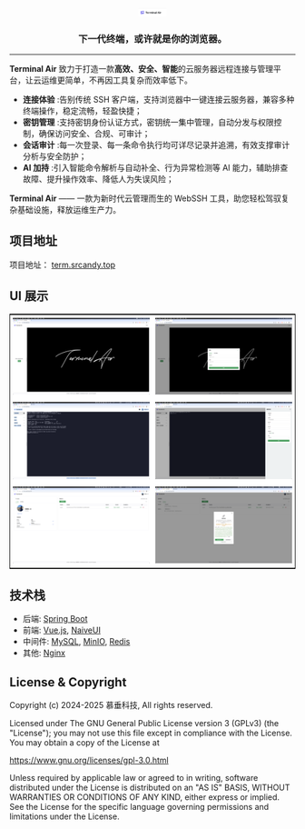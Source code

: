 

<p align="center"><img src="https://raw.githubusercontent.com/Wyndra/terminal_air/refs/heads/master/asserts/sloge.png" alt="MeterSphere" width="50" /></p>
<h3 align="center">下一代终端，或许就是你的浏览器。</h3>
<hr />

**Terminal Air** 致力于打造一款**高效、安全、智能**的云服务器远程连接与管理平台，让云运维更简单，不再因工具复杂而效率低下。

* **连接体验** :告别传统 SSH 客户端，支持浏览器中一键连接云服务器，兼容多种终端操作，稳定流畅，轻盈快捷；
* **密钥管理** :支持密钥身份认证方式，密钥统一集中管理，自动分发与权限控制，确保访问安全、合规、可审计；
* **会话审计** :每一次登录、每一条命令执行均可详尽记录并追溯，有效支撑审计分析与安全防护；
* **AI 加持** :引入智能命令解析与自动补全、行为异常检测等 AI 能力，辅助排查故障、提升操作效率、降低人为失误风险；

**Terminal Air** —— 一款为新时代云管理而生的 WebSSH 工具，助您轻松驾驭复杂基础设施，释放运维生产力。

## 项目地址

项目地址： [term.srcandy.top](https://term.srcandy.top)

## UI 展示

<table style="border-collapse: collapse; border: 1px solid black;">
  <tr>
    <td style="padding: 5px;background-color:#fff;"><img src= "https://raw.githubusercontent.com/Wyndra/terminal_air/refs/heads/master/asserts/page.png" alt="Terminal Air Demo1" /></td>
    <td style="padding: 5px;background-color:#fff;"><img src= "https://raw.githubusercontent.com/Wyndra/terminal_air/refs/heads/master/asserts/login.png" alt="Terminal Air Demo2" /></td>
  </tr>
  <tr>
    <td style="padding: 5px;background-color:#fff;"><img src= "https://raw.githubusercontent.com/Wyndra/terminal_air/refs/heads/master/asserts/connection.png" alt="Terminal Air Demo3" /></td>
    <td style="padding: 5px;background-color:#fff;"><img src= "https://raw.githubusercontent.com/Wyndra/terminal_air/refs/heads/master/asserts/edit.png" alt="Terminal Air Demo4" /></td>
  </tr>
  <tr>
    <td style="padding: 5px;background-color:#fff;"><img src= "https://raw.githubusercontent.com/Wyndra/terminal_air/refs/heads/master/asserts/profile.png" alt="Terminal Air Demo5" /></td>
    <td style="padding: 5px;background-color:#fff;"><img src= "https://raw.githubusercontent.com/Wyndra/terminal_air/refs/heads/master/asserts/bind.png" alt="Terminal Air Demo6" /></td>
  </tr>
</table>


## 技术栈

- 后端: [Spring Boot](https://www.tutorialspoint.com/spring_boot/spring_boot_introduction.htm)
- 前端: [Vue.js](https://vuejs.org/), [NaiveUI](https://www.naiveui.com/zh-CN/os-theme)
- 中间件: [MySQL](https://www.mysql.com/), [MinIO](https://min.io/), [Redis](https://redis.com/)
- 其他: [Nginx](https://www.nginx.com/)

## License & Copyright
Copyright (c) 2024-2025 慕垂科技, All rights reserved.

Licensed under The GNU General Public License version 3 (GPLv3) (the "License"); you may not use this file except in compliance with the License. You may obtain a copy of the License at

<https://www.gnu.org/licenses/gpl-3.0.html>

Unless required by applicable law or agreed to in writing, software distributed under the License is distributed on an "AS IS" BASIS, WITHOUT WARRANTIES OR CONDITIONS OF ANY KIND, either express or implied. See the License for the specific language governing permissions and limitations under the License.
